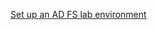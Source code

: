 [Set up an AD FS lab environment](https://learn.microsoft.com/en-us/windows-server/identity/ad-fs/operations/set-up-an-ad-fs-lab-environment)


